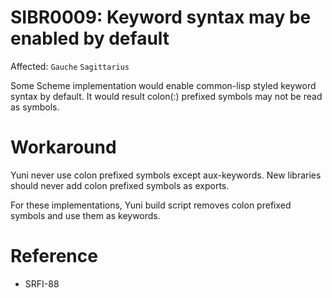 SIBR0009: Keyword syntax may be enabled by default
==================================================

Affected: `Gauche` `Sagittarius`

Some Scheme implementation would enable common-lisp styled keyword syntax by
default. It would result colon(:) prefixed symbols may not be read as symbols.


Workaround
==========

Yuni never use colon prefixed symbols except aux-keywords. New libraries should
never add colon prefixed symbols as exports.

For these implementations, Yuni build script removes colon prefixed symbols
and use them as keywords.

Reference
=========

* SRFI-88

